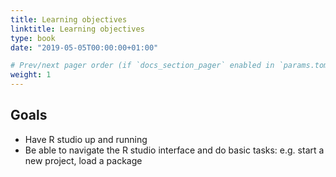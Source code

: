```yaml
---
title: Learning objectives
linktitle: Learning objectives
type: book
date: "2019-05-05T00:00:00+01:00"

# Prev/next pager order (if `docs_section_pager` enabled in `params.toml`)
weight: 1
---
```


## Goals

* Have R studio up and running
* Be able to navigate the R studio interface and do basic tasks: e.g. start a new project, load a package
 
